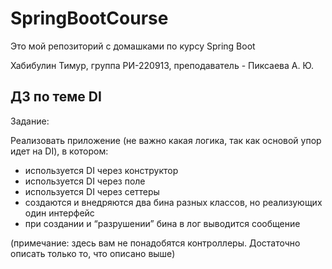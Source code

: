 # SpringBootCourse

Это мой репозиторий с домашками по курсу Spring Boot


Хабибулин Тимур, группа РИ-220913, преподаватель - Пиксаева А. Ю.


## ДЗ по теме DI
Задание:

Реализовать приложение (не важно какая логика, так как основой упор идет на DI), в котором:
- используется DI через конструктор
- используется DI через поле
- используется DI через сеттеры
- создаются и внедряются два бина разных классов, но реализующих один интерфейс
- при создании и “разрушении” бина в лог выводится сообщение

(примечание: здесь вам не понадобятся контроллеры. Достаточно описать только то, что описано выше)


